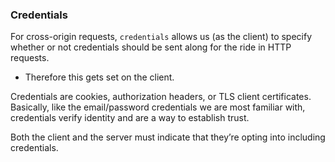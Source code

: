 
### Credentials
For cross-origin requests, `credentials` allows us (as the client) to specify whether or not credentials should be sent along for the ride in HTTP requests.
- Therefore this gets set on the client.

Credentials are cookies, authorization headers, or TLS client certificates. Basically, like the email/password credentials we are most familiar with, credentials verify identity and are a way to establish trust.

Both the client and the server must indicate that they’re opting into including credentials.

